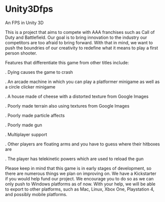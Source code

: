 # Unity3Dfps
An FPS in Unity 3D

This is a project that aims to compete with AAA franchises such as Call of Duty and Battlefield. Our goal is to bring innovation to the industry our competitors are too afraid to bring forward. With that in mind, we want to push the boundries of our creativity to redefine what it means to play a first person shooter.

Features that differentiate this game from other titles include:

. Dying causes the game to crash

. An arcade machine in which you can play a platformer minigame as well as a circle clicker minigame

. A house made of cheese with a distorted texture from Google Images

. Poorly made terrain also using textures from Google Images

. Poorly made particle affects

. Poorly made gun

. Multiplayer support

. Other players are floating arms and you have to guess where their hitboxes are

. The player has telekinetic powers which are used to reload the gun

Please keep in mind that this game is in early stages of development, so there are numerous things we plan on improving on. We have a Kickstarter if you would help fund our project. We encourage you to do so as we can only push to Windows platforms as of now. With your help, we will be able to export to other platforms, such as Mac, Linux, Xbox One, Playstation 4, and possibly mobile platforms.
